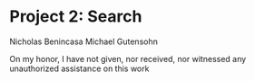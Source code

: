 # Project 2: Search

Nicholas Benincasa
Michael Gutensohn

On my honor, I have not given, nor received, nor witnessed any unauthorized assistance on this
work